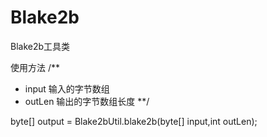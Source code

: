 # Blake2b
Blake2b工具类
  

使用方法
  /**
   * input 输入的字节数组
   * outLen 输出的字节数组长度
   **/
  
 byte[] output =  Blake2bUtil.blake2b(byte[] input,int outLen);
  
  
